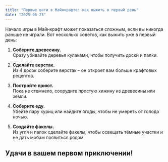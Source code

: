 ```yaml
---
title: "Первые шаги в Майнкрафте: как выжить в первый день"
date: "2025-06-23"
---
```


Начало игры в Майнкрафт может показаться сложным, если вы никогда раньше не играли. Вот несколько советов, как выжить уже в первый день:

1. **Соберите древесину.**  
   Сразу убивайте деревья кулаками, чтобы получить доски и палки.

2. **Сделайте верстак.**  
   Из 4 досок соберите верстак – он откроет вам больше крафтовых рецептов.

3. **Постройте приют.**  
   Пока не стемнело, соорудите простую хижину из древесины или земли.

4. **Соберите еду.**  
   Убейте пару куриц или найдите ягоды, чтобы не умереть от голода ночью.

5. **Создайте факелы.**  
   Из угля и палок сделайте факелы, чтобы освещать тёмные участки и не дать мобам появиться рядом.

## Удачи в вашем первом приключении!  
